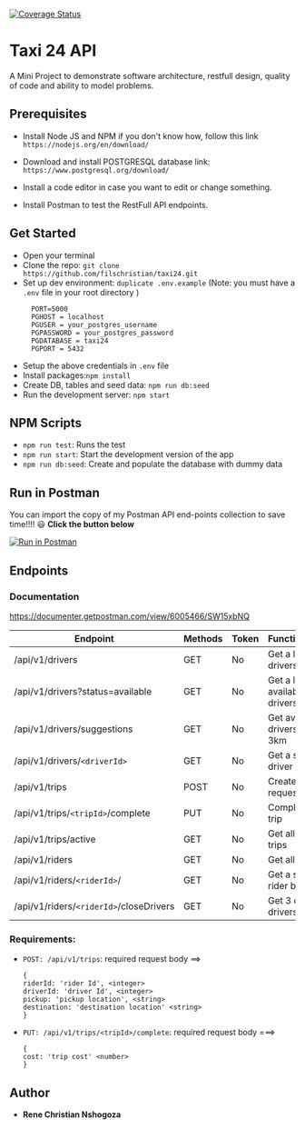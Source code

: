 [![Coverage Status](https://coveralls.io/repos/github/filschristian/taxi24/badge.svg?branch=master)](https://coveralls.io/github/filschristian/taxi24?branch=master)

# Taxi 24 API

A Mini Project to demonstrate software architecture, restfull design, quality of code and ability to model problems.

## Prerequisites

-   Install Node JS and NPM
    if you don't know how, follow this link `https://nodejs.org/en/download/`

-   Download and install POSTGRESQL database link: `https://www.postgresql.org/download/`

-   Install a code editor in case you want to edit or change something.

-   Install Postman to test the RestFull API endpoints.

## Get Started

-   Open your terminal
-   Clone the repo: `git clone https://github.com/filschristian/taxi24.git`
-   Set up dev environment: `duplicate .env.example` (Note: you must have a `.env` file in your root directory )
    ```
      PORT=5000
      PGHOST = localhost
      PGUSER = your_postgres_username
      PGPASSWORD = your_postgres_password
      PGDATABASE = taxi24
      PGPORT = 5432
    ```
-   Setup the above credentials in `.env` file
-   Install packages:`npm install`
-   Create DB, tables and seed data: `npm run db:seed`
-   Run the development server: `npm start`

## NPM Scripts

-   `npm run test`: Runs the test
-   `npm run start`: Start the development version of the app
-   `npm run db:seed`: Create and populate the database with dummy data

## Run in Postman

You can import the copy of my Postman API end-points collection to save time!!!! :smiley: **Click the button below**

[![Run in Postman](https://run.pstmn.io/button.svg)](https://app.getpostman.com/run-collection/d15fe94dcb74246ce1af)

## Endpoints

### Documentation

https://documenter.getpostman.com/view/6005466/SW15xbNQ

| Endpoint                                | Methods | Token | Functionalities                  |
| --------------------------------------- | ------- | ----- | -------------------------------- |
| /api/v1/drivers                         | GET     | No    | Get a list of all drivers        |
| /api/v1/drivers?status=available        | GET     | No    | Get a list of available drivers  |
| /api/v1/drivers/suggestions             | GET     | No    | Get available drivers within 3km |
| /api/v1/drivers/`<driverId>`            | GET     | No    | Get a specific driver by ID      |
| /api/v1/trips                           | POST    | No    | Create a trip request            |
| /api/v1/trips/`<tripId>`/complete       | PUT     | No    | Complete a trip                  |
| /api/v1/trips/active                    | GET     | No    | Get all active trips             |
| /api/v1/riders                          | GET     | No    | Get all riders                   |
| /api/v1/riders/`<riderId>`/             | GET     | No    | Get a specific rider by ID       |
| /api/v1/riders/`<riderId>`/closeDrivers | GET     | No    | Get 3 closest drivers            |

### Requirements:

-   `POST: /api/v1/trips`:
    required request body ==>
    ```
    {
    riderId: 'rider Id', <integer>
    driverId: 'driver Id', <integer>
    pickup: 'pickup location', <string>
    destination: 'destination location' <string>
    }
    ```
-   `PUT: /api/v1/trips/<tripId>/complete`:
    required request body ===>
    ```
    {
    cost: 'trip cost' <number>
    }
    ```

## Author

-   **Rene Christian Nshogoza**

